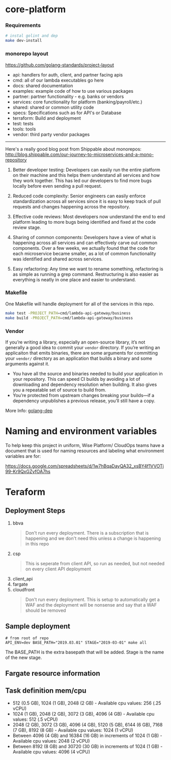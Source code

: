 # core-platform

### Requirements

```bash
# instal golint and dep
make dev-install
```

### monorepo layout

https://github.com/golang-standards/project-layout

- api: handlers for auth, client, and partner facing apis
- cmd: all of our lambda executables go here
- docs: shared documentation
- examples: example code of how to use various packages
- partner: partner functionality - e.g. banks or vendors
- services: core functionality for platform (banking/payroll/etc.)
- shared: shared or common utility code
- specs: Specifications such as for API's or Database
- terraform: Build and deployment
- test: tests
- tools: tools
- vendor: third party vendor packages

---

Here's a really good blog post from Shippable about monorepos: http://blog.shippable.com/our-journey-to-microservices-and-a-mono-repository

1. Better developer testing: Developers can easily run the entire platform on their machine and this helps them understand all services and how they work together. This has led our developers to find more bugs locally before even sending a pull request.

2. Reduced code complexity: Senior engineers can easily enforce standardization across all services since it is easy to keep track of pull requests and changes happening across the repository.

3. Effective code reviews: Most developers now understand the end to end platform leading to more bugs being identified and fixed at the code review stage.

4. Sharing of common components: Developers have a view of what is happening across all services and can effectively carve out common components. Over a few weeks, we actually found that the code for each microservice became smaller, as a lot of common functionality was identified and shared across services.

5. Easy refactoring: Any time we want to rename something, refactoring is as simple as running a grep command. Restructuring is also easier as everything is neatly in one place and easier to understand.

### Makefile

One Makefile will handle deployment for all of the services in this repo.

```bash
make test -PROJECT_PATH=cmd/lambda-api-gateway/business
make build -PROJECT_PATH=cmd/lambda-api-gateway/business
```

### Vendor

If you’re writing a library, especially an open-source library, it’s not generally a good idea to commit your `vendor` directory. If you’re writing an applicaiton that emits binaries, there are some arguments for committing your `vendor/` directory as an application that builds a binary and some arguments against it.

- You have all the source and binaries needed to build your application in your repository. This can speed CI builds by avoiding a lot of downloading and dependency resolution when building. It also gives you a repeatable set of source to build from.
- You’re protected from upstream changes breaking your builds—if a dependency unpublishes a previous release, you’ll still have a copy.

More Info: [golang-dep](https://lightstep.com/blog/golang-dep)

# Naming and environment variables
To help keep this project in uniform, Wise Platform/ CloudOps teams have a document that is used for naming resources and labeling what environment variables are for:

https://docs.google.com/spreadsheets/d/1w7hBqaDayQA32_xsBY4f1VVOTj99-Kr9QxGZyfOA7hs

# Teraform

## Deployment Steps
1. bbva
    >Don't run every deployment. There is a subscription that is happening and we don't need this unless a change is happening in this repo
2. csp
   > This is seperate from client API, so run as needed, but not needed on every client API deployment
3. client_api
4. fargate
5. cloudfront
    >Don't run every deployment. This is setup to automatically get a WAF and the deployment will be nonsense and say that a WAF should be removed

## Sample deployment
```
# from root of repo
API_ENV=dev BASE_PATH="2019.03.01" STAGE="2019-03-01" make all
```

The BASE_PATH is the extra basepath that will be added. Stage is the name of the new stage.

## Fargate resource information

## Task definition mem/cpu
* 512 (0.5 GB), 1024 (1 GB), 2048 (2 GB) - Available cpu values: 256 (.25 vCPU)
* 1024 (1 GB), 2048 (2 GB), 3072 (3 GB), 4096 (4 GB) - Available cpu values: 512 (.5 vCPU)
* 2048 (2 GB), 3072 (3 GB), 4096 (4 GB), 5120 (5 GB), 6144 (6 GB), 7168 (7 GB), 8192 (8 GB) - Available cpu values: 1024 (1 vCPU)
* Between 4096 (4 GB) and 16384 (16 GB) in increments of 1024 (1 GB) - Available cpu values: 2048 (2 vCPU)
* Between 8192 (8 GB) and 30720 (30 GB) in increments of 1024 (1 GB) - Available cpu values: 4096 (4 vCPU)